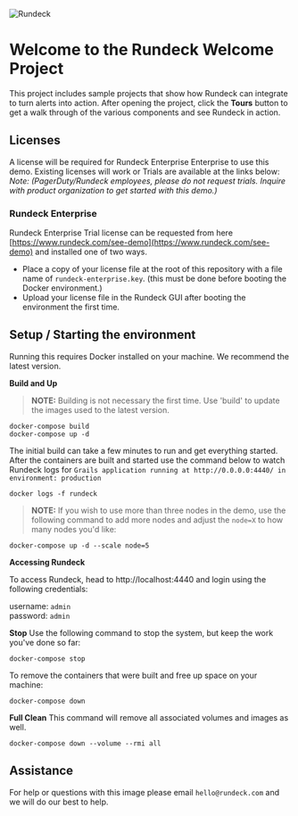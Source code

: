 ![Rundeck](https://www.rundeck.com/hubfs/Images/logos/rundeck-logotype-512.png)

# Welcome to the Rundeck Welcome Project

This project includes sample projects that show how Rundeck can integrate to turn alerts into action.  After opening the project, click the **Tours** button to get a walk through of the various components and see Rundeck in action.

## Licenses

A license will be required for Rundeck Enterprise Enterprise to use this demo.  Existing licenses will work or Trials are available at the links below:
*Note: (PagerDuty/Rundeck employees, please do not request trials. Inquire with product organization to get started with this demo.)*

### Rundeck Enterprise

Rundeck Enterprise Trial license can be requested from here [https://www.rundeck.com/see-demo](https://www.rundeck.com/see-demo) and installed one of two ways.

- Place a copy of your license file at the root of this repository with a file name of `rundeck-enterprise.key`.  (this must be done before booting the Docker environment.)
- Upload your license file in the Rundeck GUI after booting the environment the first time.

## Setup / Starting the environment
Running this requires Docker installed on your machine.  We recommend the latest version.

**Build and Up**  
> **NOTE:** Building is not necessary the first time. Use 'build' to update the images used to the latest version.
```
docker-compose build
docker-compose up -d
```
The initial build can take a few minutes to run and get everything started.  After the containers are built and started use the command below to watch Rundeck logs for `Grails application running at http://0.0.0.0:4440/ in environment: production`

```
docker logs -f rundeck
```

> **NOTE:** If you wish to use more than three nodes in the demo, use the following command to add more nodes and adjust the `node=X` to how many nodes you'd like:
```
docker-compose up -d --scale node=5
```

**Accessing Rundeck**

To access Rundeck, head to http://localhost:4440 and login using the following credentials:

username: `admin`<br>
password: `admin`


**Stop**
Use the following command to stop the system, but keep the work you've done so far:

```
docker-compose stop
```

To remove the containers that were built and free up space on your machine:

```
docker-compose down
```

**Full Clean**
This command will remove all associated volumes and images as well.
```
docker-compose down --volume --rmi all
```


## Assistance
For help or questions with this image please email `hello@rundeck.com` and we will do our best to help.
